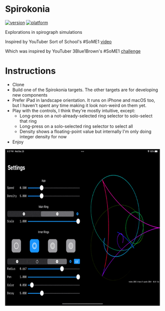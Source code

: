 # Spirokonia

[![version](https://img.shields.io/badge/version-v0.2-blue?style=plastic)](https://www.github.com/SaganRitual/Spirokonia)
[![platform](https://img.shields.io/badge/platform-ios%20%7C%20macos-lightgrey?style=plastic)](https://www.github.com/SaganRitual/Spirokonia)

Explorations in spirograph simulations

Inspired by YouTuber Sort of School's #SoME1 [video](https://youtu.be/n-e9C8g5x68)

Which was inspired by YouTuber 3Blue1Brown's #SoME1 [challenge](https://youtu.be/ojjzXyQCzso)

# Instructions

* Clone
* Build one of the Spirokonia targets. The other targets are for developing new components
* Prefer iPad in landscape orientation. It runs on iPhone and macOS too, but I haven't spent any time making it look non-weird on them yet.
* Play with the controls, I think they're mostly intuitive, except:
  * Long-press on a not-already-selected ring selector to solo-select that ring
  * Long-press on a solo-selected ring selector to select all
  * Density shows a floating-point value but internally I'm only doing integer density for now
* Enjoy

<img src="Screenshot.v0.2.gif" height=512 />

